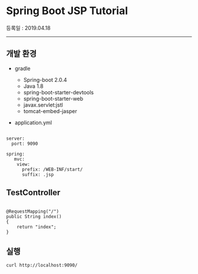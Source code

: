 Spring Boot JSP Tutorial 
=============
   

등록일 : 2019.04.18
<hr/>

개발 환경
-------------
- gradle
  - Spring-boot 2.0.4  
  - Java 1.8 
  - spring-boot-starter-devtools 
  - spring-boot-starter-web
  - javax.servlet:jstl
  - tomcat-embed-jasper       
  
                 
- application.yml    


<pre><code>
server:
  port: 9090

spring:
   mvc:
    view:
      prefix: /WEB-INF/start/
      suffix: .jsp
</code></pre>


TestController 
-------------


<pre><code>
@RequestMapping("/")
public String index()
{
	return "index";
}
</code></pre>


실행
-------------
    curl http://localhost:9090/

